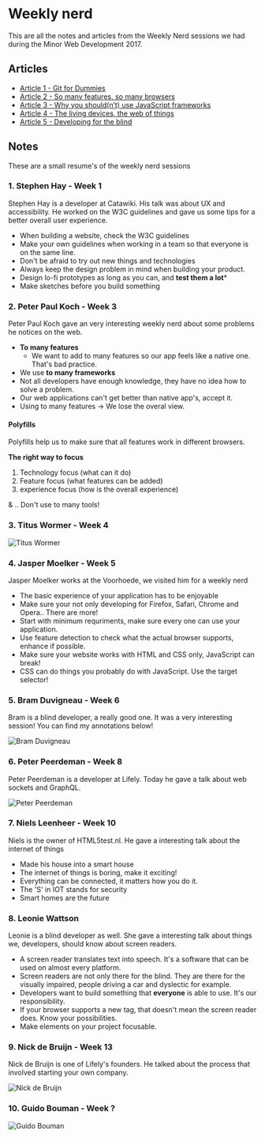 # Weekly nerd
This are all the notes and articles from the Weekly Nerd sessions we had during the Minor Web Development 2017.

## Articles
- [Article 1 - Git for Dummies](/articles/git.md)
- [Article 2 - So many features, so many browsers]('/articles/features.md')
- [Article 3 - Why you should(n’t) use JavaScript frameworks]('/articles/libraries.md')
- [Article 4 - The living devices, the web of things]('/articles/iot.md')
- [Article 5 - Developing for the blind]('/articles/blind.md')

## Notes
These are a small resume's of the weekly nerd sessions

### 1. Stephen Hay - Week 1
Stephen Hay is a developer at Catawiki. His talk was about UX and accessibility. He worked on the W3C guidelines and gave us some tips for a better overall user experience.

- When building a website, check the W3C guidelines
- Make your own guidelines when working in a team so that everyone is on the same line.
- Don't be afraid to try out new things and technologies
- Always keep the design problem in mind when building your product.
- Design lo-fi prototypes as long as you can, and **test them a lot***
- Make sketches before you build something

### 2. Peter Paul Koch - Week 3
Peter Paul Koch gave an very interesting weekly nerd about some problems he notices on the web.

* **To many features**
  * We want to add to many features so our app feels like a native one. That's bad practice.
* We use **to many frameworks**
* Not all developers have enough knowledge, they have no idea how to solve a problem.
* Our web applications can't get better than native app's, accept it.
* Using to many features -> We lose the overal view.

#### Polyfills
Polyfills help us to make sure that all features work in different browsers.

**The right way to focus**
1. Technology focus (what can it do)
2. Feature focus (what features can be added)
3. experience focus (how is the overall experience)

& .. Don't use to many tools!

### 3. Titus Wormer - Week 4

![Titus Wormer](/screenshots/1.jpg "Titus Wormer")

### 4. Jasper Moelker - Week 5
Jasper Moelker works at the Voorhoede, we visited him for a weekly nerd

- The basic experience of your application has to be enjoyable
- Make sure your not only developing for Firefox, Safari, Chrome and Opera.. There are more!
- Start with minimum requriments, make sure every one can use your application.
- Use feature detection to check what the actual browser supports, enhance if possible.
- Make sure your website works with HTML and CSS only, JavaScript can break!
- CSS can do things you probably do with JavaScript. Use the target selector!

### 5. Bram Duvigneau - Week 6
Bram is a blind developer, a really good one. It was a very interesting session! You can find my annotations below!

![Bram Duvigneau](/screenshots/2.jpg "Bram Duvigneau")

### 6. Peter Peerdeman - Week 8
Peter Peerdeman is a developer at Lifely. Today he gave a talk about web sockets and GraphQL.

![Peter Peerdeman](/screenshots/3.jpg "Peter Peerdeman")

### 7. Niels Leenheer - Week 10
Niels is the owner of HTML5test.nl. He gave a interesting talk about the internet of things

- Made his house into a smart house
- The internet of things is boring, make it exciting!
- Everything can be connected, it matters how you do it.
- The 'S' in IOT stands for security
- Smart homes are the future

### 8. Leonie Wattson
Leonie is a blind developer as well. She gave a interesting talk about things we, developers, should know about screen readers.

- A screen reader translates text into speech. It's a software that can be used on almost every platform.
- Screen readers are not only there for the blind. They are there for the visually impaired, people driving a car and dyslectic for example.
- Developers want to build something that **everyone** is able to use. It's our responsibility.
- If your browser supports a new tag, that doesn't mean the screen reader does. Know your possibilities.
- Make elements on your project focusable.

### 9. Nick de Bruijn - Week 13
Nick de Bruijn is one of Lifely's founders. He talked about the process that involved starting your own company.

![Nick de Bruijn](/screenshots/4.jpg "Nick de Bruijn")

### 10. Guido Bouman - Week ?

![Guido Bouman](/screenshots/5.jpg "Guido Bouman")
